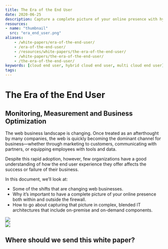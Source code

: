 ```yaml
---
title: The Era of the End User
date: 2020-06-25
description: Capture a complete picture of your online presence with hybrid- and multi-cloud architectures.
resources:
- name: "thumbnail"
  src: "era_end_user.png"
aliases:
    - /white-papers/era-of-the-end-user/
    - /era-of-the-end-user/
    - /resources/white-papers/the-era-of-the-end-user/
    - /white-papers/the-era-of-the-end-user/
    - /the-era-of-the-end-user/
keywords: [cloud end user, hybrid cloud end user, multi cloud end user]
tags:
---
```



<div class="landing-page">
    <!-- hero -->
    <div class="hero jumbotron reading-landing jumbotron-fluid">
        <div class="container-fluid">
            <div class="row">
                <div class="col-xl-6 offset-xl-2 col-lg-10 offset-lg-1 col-md-12">
                    <h1 class="display-4">The Era of the End User</h1>
                </div>
            </div>
        </div>
    </div>
    <div class="main-content">
        <div class="row">
            <div class="col-xl-4 offset-xl-2 without-bottom-line">
                <div class="workshop-prerequisites">
                    <h2>Monitoring, Measurement and Business Optimization</h2>                             
                    <p>The web business landscape is changing. Once treated as an afterthought by many companies, the web is quickly becoming the dominant channel for business—whether through marketing to customers, communicating with partners, or equipping employees with tools and data.</p>
                    <p>Despite this rapid adoption, however, few organizations have a good understanding of how the end user experience they offer affects the success or failure of their business.</p>
                    <p>In this document, we’ll look at:</p>
                    <ul class="dashes">
                    <li>Some of the shifts that are changing web businesses.</li>
                    <li>Why it’s important to have a complete picture of your online presence both within and outside the firewall.</li>
                    <li>How to go about capturing that picture in complex, blended IT architectures that include on-premise and on-demand components.</li>
                    </ul>
                </div>
            </div>
                <div class="col-xl-4 offset-xl-0 white-paper-image">
                <img src="/images/white-papers/era-of-the-end-user.png">
            </div>
        </div>
            </div>
        </div>
    </div>
    <!-- contact us -->
    <div class="contact-us-card">
        <div class="row">
            <div class="col-xl-8 offset-xl-2 col-lg-10 offset-lg-1 col-md-12 col-sm-12 col-xs-12">
                <img src="/images/single-line-arrows.png">
            </div>
            <div
                class="col-xl-3 offset-xl-3 col-lg-3 offset-lg-1 col-md-10 offset-md-1 col-sm-10 offset-sm-1 col-xs-12">
                <h2>Where should we send this white paper?</h2>
            </div>
            <div
                class="col-xl-5 offset-xl-0 col-lg-6 offset-lg-1 col-md-8 offset-md-2 col-sm-10 offset-sm-1 col-xs-12 general-contact-form">
<!--[if lte IE 8]>
<script charset="utf-8" type="text/javascript" src="//js.hsforms.net/forms/v2-legacy.js"></script>
<![endif]-->
<script charset="utf-8" type="text/javascript" src="//js.hsforms.net/forms/v2.js"></script>
<script>
  hbspt.forms.create({
	portalId: "732832",
	formId: "e8033786-012c-417d-8c92-1bbd176d1592"
});
</script>
            </div>
        </div>
    </div>
</div>